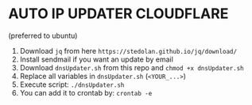 # AUTO IP UPDATER CLOUDFLARE

  (preferred to ubuntu)
1. Download `jq` from here `https://stedolan.github.io/jq/download/`
2. Install sendmail if you want an update by email
3. Download `dnsUpdater.sh` from this repo and `chmod +x dnsUpdater.sh`
4. Replace all variables in `dnsUpdater.sh` (`<YOUR_...>`)
5. Execute script: `./dnsUpdater.sh`
6. You can add it to crontab by: `crontab -e`
